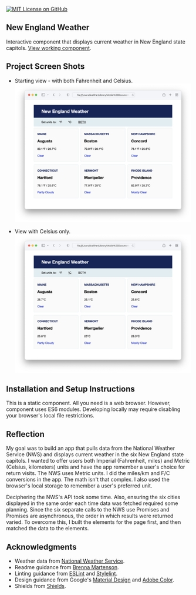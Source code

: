 [![MIT License on GitHub](https://img.shields.io/github/license/seankelliher/new-england-weather?style=flat-square)](/LICENSE.txt)
## New England Weather

Interactive component that displays current weather in New England state capitols. [View working component](https://seankelliher.github.io/new-england-weather/).

## Project Screen Shots

* Starting view - with both Fahrenheit and Celsius.
![screen shot of project](/screenshots/new-england-weather-screenshot1.png?s=600)

* View with Celsius only.
![screen shot of project](/screenshots/new-england-weather-screenshot2.png?s=600)

## Installation and Setup Instructions

This is a static component. All you need is a web browser. However, component uses ES6 modules. Developing locally may require disabling your browser's local file restrictions.

## Reflection

My goal was to build an app that pulls data from the National Weather Service (NWS) and displays current weather in the six New England state capitols. I wanted to offer users both Imperial (Fahrenheit, miles) and Metric (Celsius, kilometers) units and have the app remember a user's choice for return visits. The NWS uses Metric units. I did the miles/km and F/C conversions in the app. The math isn't that complex. I also used the browser's local storage to remember a user's preferred unit.

Deciphering the NWS's API took some time. Also, ensuring the six cities displayed in the same order each time data was fetched required some planning. Since the six separate calls to the NWS use Promises and Promises are asynchronous, the order in which results were returned varied. To overcome this, I built the elements for the page first, and then matched the data to the elements.

## Acknowledgments

* Weather data from [National Weather Service](https://www.weather.gov).
* Readme guidance from [Brenna Martenson](https://gist.github.com/martensonbj/6bf2ec2ed55f5be723415ea73c4557c4).
* Linting guidance from [ESLint](https://eslint.org) and [Stylelint](https://stylelint.io).
* Design guidance from Google's [Material Design](https://material.io/design) and [Adobe Color](https://color.adobe.com/trends).
* Shields from [Shields](https://shields.io).
